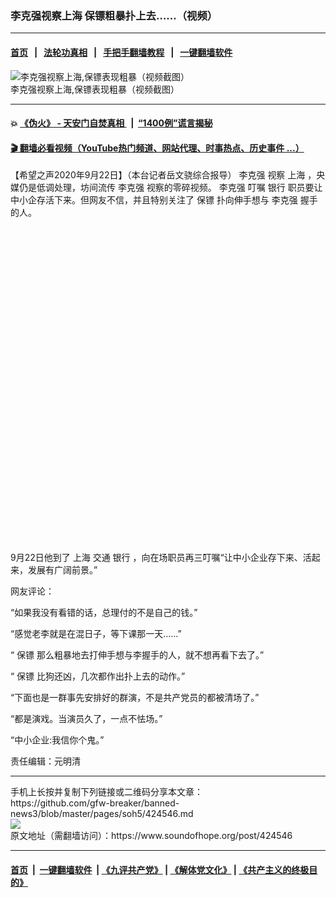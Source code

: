 ### 李克强视察上海 保镖粗暴扑上去……（视频）
------------------------

#### [首页](https://github.com/gfw-breaker/banned-news3/blob/master/README.md) &nbsp;&nbsp;|&nbsp;&nbsp; [法轮功真相](https://github.com/begood0513/basic/blob/master/README.md)  &nbsp;&nbsp;|&nbsp;&nbsp; [手把手翻墙教程](https://github.com/gfw-breaker/guides/wiki)  &nbsp;&nbsp;|&nbsp;&nbsp; [一键翻墙软件](https://github.com/gfw-breaker/nogfw/blob/master/README.md)  



<div><img alt="李克强视察上海,保镖表现粗暴（视频截图）" src="https://img.soundofhope.org/2020-09/003-1600782842024.jpg"/>
<br/><figcaption class="caption">
 李克强视察上海,保镖表现粗暴（视频截图）
</figcaption></div><hr/>

#### 💥 [《伪火》 - 天安门自焚真相 ](http://158.247.195.190:10000/videos/blog/weihuo.html)&nbsp; |&nbsp; [“1400例”谎言揭秘  ](http://158.247.195.190:10000/videos/blog/jiexi1400.html)

#### [ 🎬  翻墙必看视频（YouTube热门频道、网站代理、时事热点、历史事件 ...）](https://github.com/gfw-breaker/links/blob/master/banned.md)

<div><div class="Content__Wrapper sc-1bvya0-0 grZQxZ">
 <p class="meta-top">
  <span class="meta">
   【希望之声2020年9月22日】（本台记者岳文骁综合报导）
  </span>
  <ok href="/term/1429">
   李克强
  </ok>
  视察
  <ok href="/term/2303">
   上海
  </ok>
  ，央媒仍是低调处理，坊间流传
  <ok href="/term/1429">
   李克强
  </ok>
  视察的零碎视频。
  <ok href="/term/1429">
   李克强
  </ok>
  叮嘱
  <ok href="/term/12133">
   银行
  </ok>
  职员要让中小企存活下来。但网友不信，并且特别关注了
  <ok href="/term/118163">
   保镖
  </ok>
  扑向伸手想与
  <ok href="/term/1429">
   李克强
  </ok>
  握手的人。
 </p>
 <div class="soh-embed">
  <div class="soh-embed-inner">
   <div class="iframely-embed" style="max-width: 550px;">
    <div class="iframely-responsive" style="padding-bottom: 100%;">
    </div>
   </div>
  </div>
 </div>
 <p>
  9月22日他到了
  <ok href="/term/2303">
   上海
  </ok>
  交通
  <ok href="/term/12133">
   银行
  </ok>
  ，向在场职员再三叮嘱“让中小企业存下来、活起来，发展有广阔前景。”
 </p>
 <p>
  网友评论：
 </p>
 <p>
  “如果我没有看错的话，总理付的不是自己的钱。”
 </p>
 <p>
  “感觉老李就是在混日子，等下课那一天……”
 </p>
 <p>
  “
  <ok href="/term/118163">
   保镖
  </ok>
  那么粗暴地去打伸手想与李握手的人，就不想再看下去了。”
 </p>
 <p>
  “
  <ok href="/term/118163">
   保镖
  </ok>
  比狗还凶，几次都作出扑上去的动作。”
 </p>
 <p>
  “下面也是一群事先安排好的群演，不是共产党员的都被清场了。”
 </p>
 <p>
  “都是演戏。当演员久了，一点不怯场。”
 </p>
 <p>
  “中小企业:我信你个鬼。”
 </p>
 <p class="meta-btm">
  责任编辑：元明清
 </p>
</div>
</div>
<hr/>
手机上长按并复制下列链接或二维码分享本文章：<br/>
https://github.com/gfw-breaker/banned-news3/blob/master/pages/soh5/424546.md <br/>
<a href='https://github.com/gfw-breaker/banned-news3/blob/master/pages/soh5/424546.md'><img src='https://github.com/gfw-breaker/banned-news3/blob/master/pages/soh5/424546.md.png'/></a> <br/>
原文地址（需翻墙访问）：https://www.soundofhope.org/post/424546


------------------------
#### [首页](https://github.com/gfw-breaker/banned-news3/blob/master/README.md) &nbsp;|&nbsp; [一键翻墙软件](https://github.com/gfw-breaker/nogfw/blob/master/README.md) &nbsp;| [《九评共产党》](https://github.com/gfw-breaker/9ping.md/blob/master/README.md#九评之一评共产党是什么) | [《解体党文化》](https://github.com/gfw-breaker/jtdwh.md/blob/master/README.md) | [《共产主义的终极目的》](https://github.com/gfw-breaker/gczydzjmd.md/blob/master/README.md)


<img src='http://gfw-breaker.win/banned-news3/pages/soh5/424546.md' width='0px' height='0px'/>